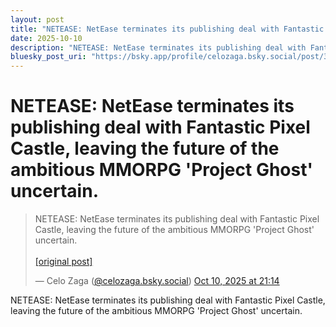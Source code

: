 ```yaml
---
layout: post
title: "NETEASE: NetEase terminates its publishing deal with Fantastic Pixel Castle, leaving the future of the ambitious MMORPG 'Project Ghost' uncertain."
date: 2025-10-10
description: "NETEASE: NetEase terminates its publishing deal with Fantastic Pixel Castle, leaving the future of the ambitious MMORPG 'Project Ghost' uncertain."
bluesky_post_uri: "https://bsky.app/profile/celozaga.bsky.social/post/3m2ulnwmhel2q"
---
```


<h1 class="bluesky-post-title">NETEASE: NetEase terminates its publishing deal with Fantastic Pixel Castle, leaving the future of the ambitious MMORPG 'Project Ghost' uncertain.</h1>

<blockquote class="bluesky-embed" data-bluesky-uri="at://did:plc:lmh6rennptq77inaztnovw4b/app.bsky.feed.post/3m2ulnwmhel2q" data-bluesky-embed-color-mode="system">
<p lang="">NETEASE: NetEase terminates its publishing deal with Fantastic Pixel Castle, leaving the future of the ambitious MMORPG 'Project Ghost' uncertain.<br><br><a href="https://bsky.app/profile/celozaga.bsky.social/post/3m2ulnwmhel2q">[original post]</a></p>
&mdash; Celo Zaga (<a href="https://bsky.app/profile/did:plc:lmh6rennptq77inaztnovw4b?ref_src=embed">@celozaga.bsky.social</a>) <a href="https://bsky.app/profile/celozaga.bsky.social/post/3m2ulnwmhel2q?ref_src=embed">Oct 10, 2025 at 21:14</a>
</blockquote>
<script async src="https://embed.bsky.app/static/embed.js" charset="utf-8"></script>

<p class="bluesky-post-description">NETEASE: NetEase terminates its publishing deal with Fantastic Pixel Castle, leaving the future of the ambitious MMORPG 'Project Ghost' uncertain.</p>
